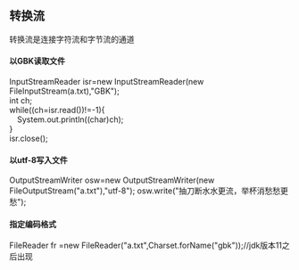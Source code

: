 ## 转换流
转换流是连接字符流和字节流的通道
#### 以GBK读取文件
InputStreamReader isr=new InputStreamReader(new FileInputStream(a.txt),"GBK");  
int ch;  
while((ch=isr.read())!=-1){  
&emsp;System.out.println((char)ch);  
}  
isr.close();  
#### 以utf-8写入文件
OutputStreamWriter osw=new OutputStreamWriter(new FileOutputStream("a.txt"),"utf-8");
osw.write("抽刀断水水更流，举杯消愁愁更愁");
#### 指定编码格式
FileReader fr =new FileReader("a.txt",Charset.forName("gbk"));//jdk版本11之后出现

